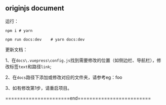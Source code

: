 ## originjs document

运行：

```shell
npm i # yarn

npm run docs:dev    # yarn docs:dev
```

更新文档：

1、在`docs\.vuepress\config.js`找到需要修改的位置（如侧边栏、导航栏），修改标签`text`和路径`link`;

2、在`docs`路径下添加或修改对应的文件夹，请参考eg：foo

3、如有修改第1步，请重启项目。





======================end=========================

